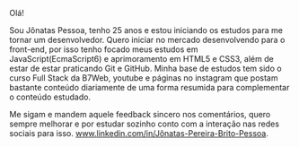Olá!
  
  Sou Jônatas Pessoa, tenho 25 anos e estou iniciando os estudos para me tornar um desenvolvedor. Quero iniciar no mercado desenvolvendo para o front-end, por isso tenho focado meus estudos em JavaScript(EcmaScript6) e aprimoramento em HTML5 e CSS3, além de estar de estar praticando Git e GitHub.
  Minha base de estudos tem sido o curso Full Stack da B7Web, youtube e páginas no instagram que postam bastante conteúdo diariamente de uma forma resumida para complementar o conteúdo estudado.

 Me sigam e mandem aquele feedback sincero nos comentários, quero sempre melhorar e por estudar sozinho conto com a interação nas redes sociais para isso. www.linkedin.com/in/Jônatas-Pereira-Brito-Pessoa.



